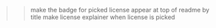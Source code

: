 >>make the badge for picked license appear at top of readme by title
>>make license explainer when license is picked